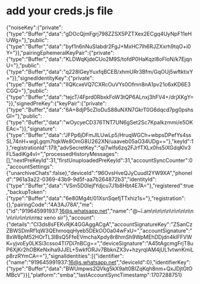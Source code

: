 # add your creds.js file
{"noiseKey":{"private":{"type":"Buffer","data":"gDOcQjmFgrj798ZZSX5PZTXex2ECgq4UyNpF11eHUWg="},"public":{"type":"Buffer","data":"byf1n6nNuSIabdr2FgJ+MxHC7lh6RJZXxrh9tqO+i0Y="}},"pairingEphemeralKeyPair":{"private":{"type":"Buffer","data":"KLDWqKjdeCUo2M9S/tofdP0HaKqzl8oFIoN/k7EjqnU="},"public":{"type":"Buffer","data":"q228lGeyYuxfqBCEB/xhmURr3Bfm/GqOUj5wftktixY="}},"signedIdentityKey":{"private":{"type":"Buffer","data":"IIQKcxeVQ7CXRcOuVYs0Ofmn8nA1pv21o6xKD6E3CGQ="},"public":{"type":"Buffer","data":"tejcT/4Fprd0RbxkFoW3tQP6ALnxj3hFV4+/drjXKgY="}},"signedPreKey":{"keyPair":{"private":{"type":"Buffer","data":"6A+8djP5cZIoDuS88uNXN7GkrT0G6dqcd7pg0pshsGI="},"public":{"type":"Buffer","data":"wOycyeCD376TNT7UN6gSet2Sc7KpaIkzmmi/e5OKEAc="}},"signature":{"type":"Buffer","data":"JFPp6jDFmJlLUwLp5/HruqWGCh+wbpsDPefYs4ssSL74nH+wgLgqm7tqkWe8OmG8U262XN/uaaveb05aO34UDg=="},"keyId":1},"registrationId":179,"advSecretKey":"qi7wlfs6zq2FJrfTXLx0hs5iXGdqKlv3FL5adiKg4vI=","processedHistoryMessages":[],"nextPreKeyId":31,"firstUnuploadedPreKeyId":31,"accountSyncCounter":0,"accountSettings":{"unarchiveChats":false},"deviceId":"96OvsHveQJyCuudI2YW9XA","phoneId":"961a3a22-0369-43b9-9d5f-aa7b264872b3","identityId":{"type":"Buffer","data":"VSm5D0IejfYdjcu7J1b8Hbt4E7A="},"registered":true,"backupToken":{"type":"Buffer","data":"6e80Mg4t/01XsnSqefjTTxhiz1s="},"registration":{},"pairingCode":"4A3AJ78A","me":{"id":"919645991937:16@s.whatsapp.net","name":"@⁨~ī.am\n\n\n\n\n\n\n\n\n\n\n\n\n\n\nᴛʙᴢ  xeno sir"},"account":{"details":"CI3ds8sFEKvRjK4GGAggACgA","accountSignatureKey":"ZSanCzZBWSDmRf1qW3QEhmoqqHyeb5DEkOO0a04wFxU=","accountSignature":"BxW8pM52HOrTL3IBsQ5FfeEVmchaXpdy8r8hmSh9WpMEhDDjdn4klFFVWK+yjvoEy0LKSi3csso4TI7Di7nBCg==","deviceSignature":"A45tAgcmgFrjT8uP6XjKr2hOBKeNxiha9JJEL+5wkfORJv7BbknZX3v+hzyrqIAM4jUL1vtwnKmiLp8rzRYmCA=="},"signalIdentities":[{"identifier":{"name":"919645991937:16@s.whatsapp.net","deviceId":0},"identifierKey":{"type":"Buffer","data":"BWUmpws2QVkg5kX9alt0BIZqKqh8nm+QxJDjtGtOMBcV"}}],"platform":"smba","lastAccountSyncTimestamp":1707288751}
